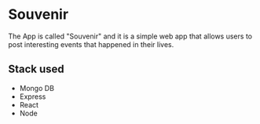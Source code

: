 # Souvenir
The App is called "Souvenir" and it is a simple web app that allows users to post interesting events that happened in their lives.

## Stack used
* Mongo DB
* Express
* React
* Node
